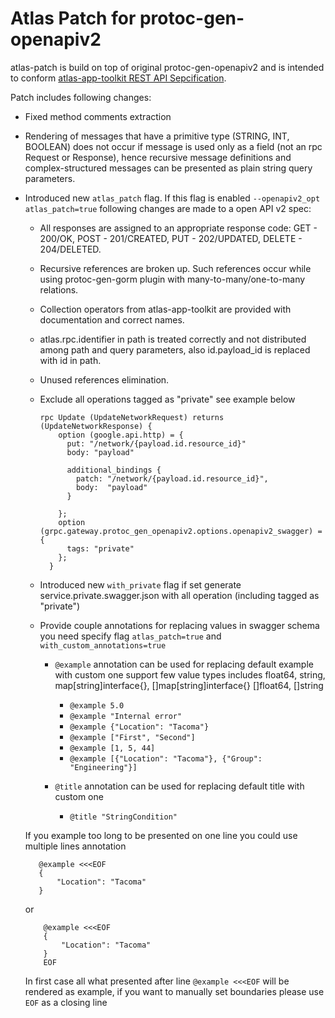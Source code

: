 
# Atlas Patch for protoc-gen-openapiv2

atlas-patch is build on top of original protoc-gen-openapiv2 and is intended to conform [atlas-app-toolkit REST API Sepcification](https://github.com/infobloxopen/atlas-app-toolkit#rest-api-syntax-specification).

Patch includes following changes:

* Fixed method comments extraction

* Rendering of messages that have a primitive type (STRING, INT, BOOLEAN)
  does not occur if message is used only as a field (not an rpc Request or Response),
  hence recursive message definitions and complex-structured messages can be presented
  as plain string query parameters.

* Introduced new `atlas_patch` flag. If this flag is enabled `--openapiv2_opt atlas_patch=true`
  following changes are made to a open API v2 spec:

    * All responses are assigned to an appropriate response code:
      GET - 200/OK, POST - 201/CREATED, PUT - 202/UPDATED, DELETE - 204/DELETED.

    * Recursive references are broken up. Such references occur while using protoc-gen-gorm plugin
      with many-to-many/one-to-many relations.

    * Collection operators from atlas-app-toolkit are provided with documentation and correct
      names.

    * atlas.rpc.identifier in path is treated correctly and not distributed among path and
      query parameters, also id.payload_id is replaced with id in path.

    * Unused references elimination.

    * Exclude all operations tagged as "private" see example below
        ```
        rpc Update (UpdateNetworkRequest) returns (UpdateNetworkResponse) {
            option (google.api.http) = {
              put: "/network/{payload.id.resource_id}"
              body: "payload"
        
              additional_bindings {
                patch: "/network/{payload.id.resource_id}",
                body:  "payload"
              }
        
            };
            option (grpc.gateway.protoc_gen_openapiv2.options.openapiv2_swagger) = {
              tags: "private"
            };
          }
        ```
    * Introduced new `with_private` flag if set generate service.private.swagger.json
      with all operation (including tagged as "private")

    * Provide couple annotations for replacing values in swagger schema you need specify flag ```atlas_patch=true``` and ```with_custom_annotations=true```
        - ```@example``` annotation can be used for replacing default example with custom one
          support few value types includes float64, string, map[string]interface{}, []map[string]interface{} []float64, []string
            - ```@example 5.0```
            - ```@example "Internal error"```
            - ```@example {"Location": "Tacoma"}```
            - ```@example ["First", "Second"]```
            - ```@example [1, 5, 44]```
            - ```@example [{"Location": "Tacoma"}, {"Group": "Engineering"}]```

        - ```@title``` annotation can be used for replacing default title with custom one
            - ```@title "StringCondition"```

  If you example too long to be presented on one line you could use multiple lines annotation
   ```
      @example <<<EOF
      {
          "Location": "Tacoma"
      }
   ```

  or

  ```
      @example <<<EOF
      {
          "Location": "Tacoma"
      }
      EOF
   ```

  In first case all what presented after line ```@example <<<EOF``` will be rendered as example,
  if you want to manually set boundaries please use ```EOF``` as a closing line
